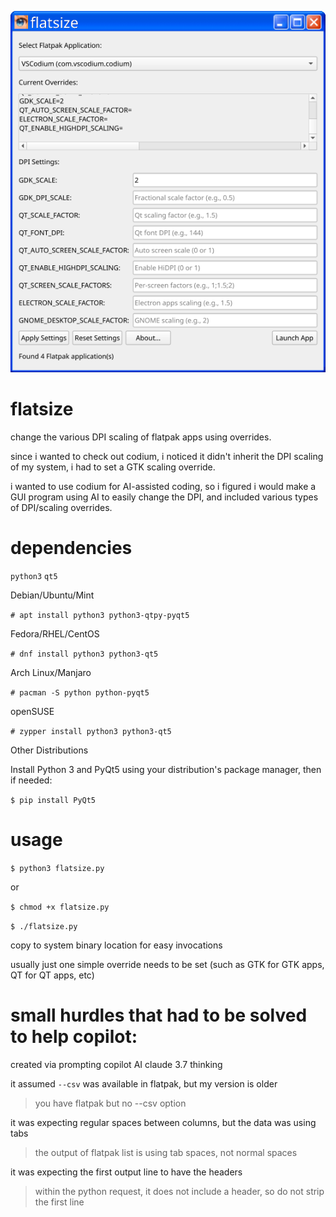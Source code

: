 ![flatsize app window](https://github.com/hairetikos/flatsize/blob/main/flatsize.png)

# flatsize
change the various DPI scaling of flatpak apps using overrides.

since i wanted to check out codium, i noticed it didn't inherit the DPI scaling of my system, i had to set a GTK scaling override.

i wanted to use codium for AI-assisted coding, so i figured i would make a GUI program using AI to easily change the DPI, and included various types of DPI/scaling overrides.

# dependencies
  `python3`
  `qt5`

Debian/Ubuntu/Mint

`# apt install python3 python3-qtpy-pyqt5`

Fedora/RHEL/CentOS

`# dnf install python3 python3-qt5`

Arch Linux/Manjaro

`# pacman -S python python-pyqt5`

openSUSE

`# zypper install python3 python3-qt5`

Other Distributions

Install Python 3 and PyQt5 using your distribution's package manager, then if needed:

`$ pip install PyQt5`

# usage
  `$ python3 flatsize.py`
  
  or
  
  `$ chmod +x flatsize.py`
  
  `$ ./flatsize.py`
  
  copy to system binary location for easy invocations
  
  usually just one simple override needs to be set (such as GTK for GTK apps, QT for QT apps, etc)
  
# small hurdles that had to be solved to help copilot:

created via prompting copilot AI claude 3.7 thinking

it assumed `--csv` was available in flatpak, but my version is older
> you have flatpak but no --csv option

it was expecting regular spaces between columns, but the data was using tabs
> the output of flatpak list is using tab spaces, not normal spaces

it was expecting the first output line to have the headers
> within the python request, it does not include a header, so do not strip the first line
